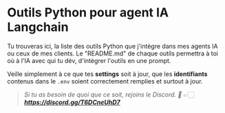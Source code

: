 # Outils Python pour agent IA Langchain

Tu trouveras ici, la liste des outils Python que j'intègre dans mes agents IA ou ceux de mes clients. Le "README.md" de chaque outils permettra à toi où à l'IA avec qui tu dév, d'intégrer l'outils en une prompt.

Veille simplement à ce que tes **settings** soit à jour, que les **identifiants** contenus dans le `.env` soient correctement remplies et surtout à jour.

> *Si tu as besoin de quoi que ce soit, rejoins le Discord. 🚀*
> 👉🏻 ***https://discord.gg/T6DCneUhD7***